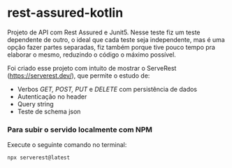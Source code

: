 # rest-assured-kotlin
Projeto de API com Rest Assured e Junit5. Nesse teste fiz um teste dependente de outro, o ideal que cada teste seja independente, mas é uma opção fazer partes separadas, fiz também porque tive pouco tempo pra elaborar o mesmo, reduzindo o código o máximo possível.


Foi criado esse projeto com intuito de mostrar o ServeRest (https://serverest.dev/), que permite o estudo de:

- Verbos *GET, POST, PUT* e *DELETE* com persistência de dados
- Autenticação no header
- Query string
- Teste de schema json


### Para subir o servido localmente com NPM

Execute o seguinte comando no terminal:  

```sh
npx serverest@latest
```
